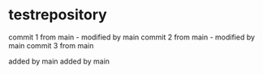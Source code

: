 # testrepository

commit 1 from main - modified by main
commit 2 from main - modified by main
commit 3 from main

added by main
added by main
